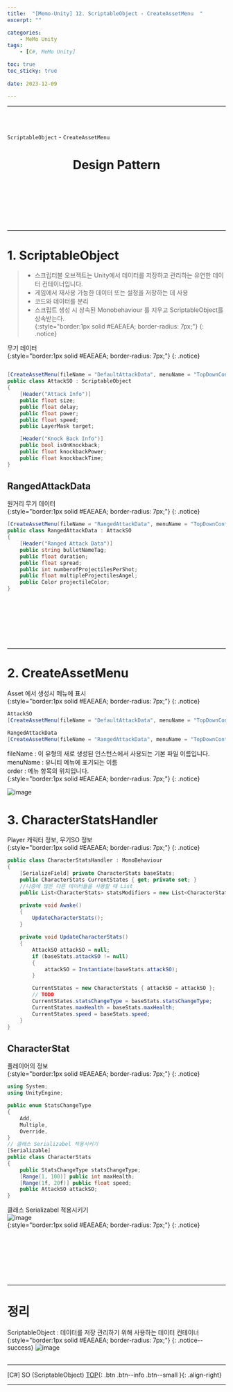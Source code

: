 ```yaml
---
title:  "[Memo-Unity] 12. ScriptableObject - CreateAssetMenu  "
excerpt: ""

categories:
    - MeMo Unity
tags:
    - [C#, MeMo Unity]

toc: true
toc_sticky: true
 
date: 2023-12-09

---
```

- - -
<BR><BR>

`ScriptableObject` - `CreateAssetMenu`  

<center><H1> Design Pattern </H1></center>

<br><br><br><br><br><br>
- - - 

# 1. ScriptableObject
> - 스크립터블 오브젝트는 Unity에서 데이터를 저장하고 관리하는 유연한 데이터 컨테이너입니다.  
> - 게임에서 재사용 가능한 데이터 또는 설정을 저장하는 데 사용
> - 코드와 데이터를 분리  
> - 스크립트 생성 시 상속된 Monobehaviour 를 지우고 ScriptableObject를 상속받는다.  
{:style="border:1px solid #EAEAEA; border-radius: 7px;"}
{: .notice}  

무기 데이터  
{:style="border:1px solid #EAEAEA; border-radius: 7px;"}
{: .notice}  
<div class="notice--primary" markdown="1"> 

```c#

[CreateAssetMenu(fileName = "DefaultAttackData", menuName = "TopDownController/Attacks/Default", order = 0)]
public class AttackSO : ScriptableObject
{
    [Header("Attack Info")]
    public float size;
    public float delay;
    public float power;
    public float speed;
    public LayerMask target;

    [Header("Knock Back Info")]
    public bool isOnKnockback;
    public float knockbackPower;
    public float knockbackTime;
}
```
</div>

## RangedAttackData
원거리 무기 데이터    
{:style="border:1px solid #EAEAEA; border-radius: 7px;"}
{: .notice}   
<div class="notice--primary" markdown="1"> 

```c#
[CreateAssetMenu(fileName = "RangedAttackData", menuName = "TopDownController/Attacks/Ranged", order = 1)]
public class RangedAttackData : AttackSO
{
    [Header("Ranged Attack Data")]
    public string bulletNameTag;
    public float duration;
    public float spread;
    public int numberofProjectilesPerShot;
    public float multipleProjectilesAngel;
    public Color projectileColor;
}
```
</div>

<br><br><br><br><br><br>
- - - 

# 2. CreateAssetMenu
Asset 에서 생성시 메뉴에 표시  
{:style="border:1px solid #EAEAEA; border-radius: 7px;"}
{: .notice}  

<div class="notice--primary" markdown="1"> 

```c#
AttackSO
[CreateAssetMenu(fileName = "DefaultAttackData", menuName = "TopDownController/Attacks/Default", order = 0)]

RangedAttackData
[CreateAssetMenu(fileName = "RangedAttackData", menuName = "TopDownController/Attacks/Ranged", order = 1)]

```
</div>
  
fileName : 이 유형의 새로 생성된 인스턴스에서 사용되는 기본 파일 이름입니다.  
menuName : 유니티 메뉴에 표기되는 이름  
order    : 메뉴 항목의 위치입니다.  
{:style="border:1px solid #EAEAEA; border-radius: 7px;"}
{: .notice}  

![image](https://github.com/levell1/levell1.github.io/assets/96651722/0d3f80c8-fb29-47d9-9c8c-7a2a58aca14f)


# 3. CharacterStatsHandler
Player 캐릭터 정보, 무기SO 정보  
{:style="border:1px solid #EAEAEA; border-radius: 7px;"}
{: .notice}  

<div class="notice--primary" markdown="1"> 

```c#
public class CharacterStatsHandler : MonoBehaviour
{
    [SerializeField] private CharacterStats baseStats;
    public CharacterStats CurrentStates { get; private set; }
    //나중에 많은 다른 데이터들을 사용할 때 List
    public List<CharacterStats> statsModifiers = new List<CharacterStats>();

    private void Awake()
    {
        UpdateCharacterStats();
    }

    private void UpdateCharacterStats()
    {
        AttackSO attackSO = null;
        if (baseStats.attackSO != null)
        {
            attackSO = Instantiate(baseStats.attackSO);
        }

        CurrentStates = new CharacterStats { attackSO = attackSO };
        // TODO
        CurrentStates.statsChangeType = baseStats.statsChangeType;
        CurrentStates.maxHealth = baseStats.maxHealth;
        CurrentStates.speed = baseStats.speed;
    }
}
```
</div>

## CharacterStat
플레이어의 정보  
{:style="border:1px solid #EAEAEA; border-radius: 7px;"}
{: .notice}  


<div class="notice--primary" markdown="1"> 

```c#
using System;
using UnityEngine;

public enum StatsChangeType
{
    Add,
    Multiple,
    Override,
}
// 클래스 Serializabel 적용시키기
[Serializable]  
public class CharacterStats
{
    public StatsChangeType statsChangeType;
    [Range(1, 100)] public int maxHealth;
    [Range(1f, 20f)] public float speed;
    public AttackSO attackSO;
}
```
</div>

클래스 Serializabel 적용시키기  
![image](https://github.com/levell1/levell1.github.io/assets/96651722/a7e14bdc-e68b-4509-a9e7-b3647ce9c40f)  
{:style="border:1px solid #EAEAEA; border-radius: 7px;"}
{: .notice}  

<br><br><br><br><br><br>
- - - 

# 정리  
ScriptableObject : 데이터를 저장 관리하기 위해 사용하는 데이터 컨테이너  
{:style="border:1px solid #EAEAEA; border-radius: 7px;"}
{: .notice--success}
![image](https://github.com/levell1/levell1.github.io/assets/96651722/72e70883-f9b8-41cc-8d52-3bf4671263f3)
<br><br>
- - - 

[C#] SO (ScriptableObject) 
[TOP](#){: .btn .btn--info .btn--small }{: .align-right}
<br>
- - -
